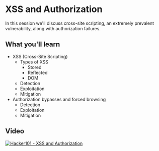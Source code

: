 XSS and Authorization
=====================

In this session we'll discuss cross-site scripting, an extremely prevalent vulnerability, along with authorization failures.

What you'll learn
-----------------

- XSS (Cross-Site Scripting)
	- Types of XSS
		- Stored
		- Reflected
		- DOM
	- Detection
	- Exploitation
	- Mitigation
- Authorization bypasses and forced browsing
	- Detection
	- Exploitation
	- Mitigation

Video
-----

[![Hacker101 - XSS and Authorization](https://img.youtube.com/vi/HGaFCcWM57U/0.jpg)](https://www.youtube.com/watch?v=HGaFCcWM57U)
